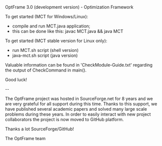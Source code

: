OptFrame 3.0 (development version) - Optimization Framework

To get started (MCT for Windows/Linux):
- compile and run MCT.java application;
- this can be done like this: javac MCT.java && java MCT

To get started (MCT stable version for Linux only):
- run MCT.sh script (shell version)
- java-mct.sh script (java version)

Valuable information can be found in 'CheckModule-Guide.txt' regarding 
the output of CheckCommand in main(). 

Good luck!

--

The OptFrame project was hosted in SourceForge.net for 8 years and we are 
very grateful for all support during this time. Thanks to this support, we
have published several academic papers and solved many large scale problems
during these years. In order to easily interact with new project collaborators
the project is now moved to GitHub platform.

Thanks a lot SourceForge/GitHub! 

The OptFrame team
